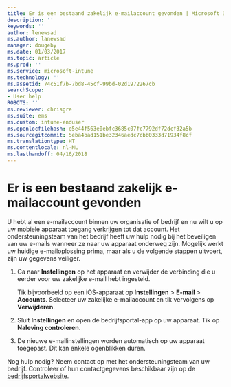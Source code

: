 ```yaml
---
title: Er is een bestaand zakelijk e-mailaccount gevonden | Microsoft Docs
description: ''
keywords: ''
author: lenewsad
ms.author: lanewsad
manager: dougeby
ms.date: 01/03/2017
ms.topic: article
ms.prod: ''
ms.service: microsoft-intune
ms.technology: ''
ms.assetid: 74c51f7b-7bd8-45cf-99bd-02d1972267cb
searchScope:
- User help
ROBOTS: ''
ms.reviewer: chrisgre
ms.suite: ems
ms.custom: intune-enduser
ms.openlocfilehash: e5e44f563e0ebfc3685c07fc7792df72dcf32a5b
ms.sourcegitcommit: 5eba4bad151be32346aedc7cbb0333d71934f8cf
ms.translationtype: HT
ms.contentlocale: nl-NL
ms.lasthandoff: 04/16/2018
---
```

# <a name="an-existing-company-email-account-was-found"></a>Er is een bestaand zakelijk e-mailaccount gevonden

U hebt al een e-mailaccount binnen uw organisatie of bedrijf en nu wilt u op uw mobiele apparaat toegang verkrijgen tot dat account. Het ondersteuningsteam van het bedrijf heeft uw hulp nodig bij het beveiligen van uw e-mails wanneer ze naar uw apparaat onderweg zijn. Mogelijk werkt uw huidige e-mailoplossing prima, maar als u de volgende stappen uitvoert, zijn uw gegevens veiliger.

1.  Ga naar **Instellingen** op het apparaat en verwijder de verbinding die u eerder voor uw zakelijke e-mail hebt ingesteld.

    Tik bijvoorbeeld op een iOS-apparaat op **Instellingen** > **E-mail** > **Accounts**. Selecteer uw zakelijke e-mailaccount en tik vervolgens op **Verwijderen**.

2.  Sluit **Instellingen** en open de bedrijfsportal-app op uw apparaat. Tik op **Naleving controleren**.

3.  De nieuwe e-mailinstellingen worden automatisch op uw apparaat toegepast. Dit kan enkele ogenblikken duren.

Nog hulp nodig? Neem contact op met het ondersteuningsteam van uw bedrijf. Controleer of hun contactgegevens beschikbaar zijn op de [bedrijfsportalwebsite](https://portal.manage.microsoft.com#HelpDeskDialog).
